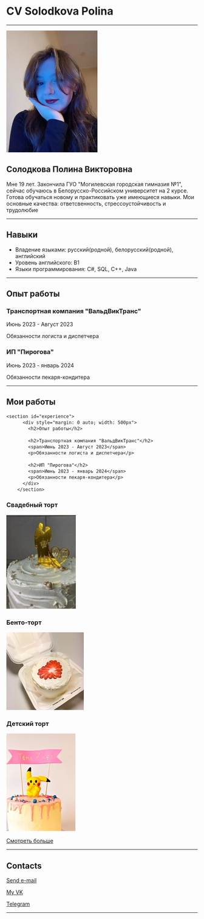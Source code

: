 # CV Solodkova Polina

---

![my photo](photo_2024-02-25_15-55-45.jpg)

## Солодкова Полина Викторовна

Мне 19 лет. Закончила ГУО "Могилевская городская гимназия №1", сейчас обучаюсь в Белорусско-Российском университет на 2 курсе. Готова обучаться новому и практиковать уже имеющиеся навыки. Мои основные качества: ответсвенность, стрессоустойчивость и трудолюбие

---

## Навыки

- Владение языками: русский(родной), белорусский(родной), английский
- Уровень английского: В1
- Языки программирования: C#, SQL, C++, Java

---

## Опыт работы

### Транспортная компания "ВальдВикТранс"

Июнь 2023 - Август 2023

Обязанности логиста и диспетчера

### ИП "Пирогова"

Июнь 2023 - январь 2024

Обязанности пекаря-кондитера

---

## Мои работы

```
<section id="experience">
      <div style="margin: 0 auto; width: 500px">
        <h2>Опыт работы</h2>

        <h2>Транспортная компания "ВальдВикТранс"</h2>
        <span>Июнь 2023 - Август 2023</span>
        <p>Обязанности логиста и диспетчера</p>

        <h2>ИП "Пирогова"</h2>
        <span>Июнь 2023 - январь 2024</span>
        <p>Обязанности пекаря-кондитера</p>
      </div>
    </section>

```

### Свадебный торт

![Свадебный торт](photo_2024-02-18_22-02-18.jpg)

### Бенто-торт

![Бенто-торт](photo_2024-02-18_22-02-16.jpg)

### Детский торт

![Детский торт](photo_2024-02-18_22-02-15.jpg)

[Смотреть больше](https://www.instagram.com/malt_cake?igsh=cW1wb3QxbHI1Z3Bt)

---

## Contacts

[Send e-mail](mailto:polina.soldkova507@gmail.com)

[My VK](https://vk.com/solodkova1999)

[Telegram](https://t.me/malt_sun)

---
